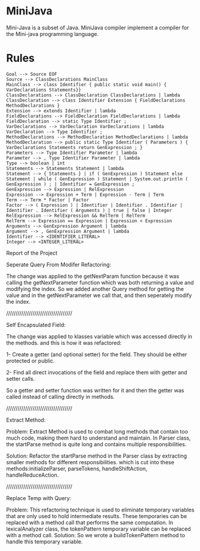 # MiniJava
Mini-Java is a subset of Java. MiniJava compiler implement a compiler for the Mini-java
programming language.

# Rules
```
Goal --> Source EOF
Source --> ClassDeclarations MainClass
MainClass --> class Identifier { public static void main() { VarDeclarations Statements}}
ClassDeclarations --> ClassDeclaration ClassDeclarations | lambda
ClassDeclaration --> class Identifier Extension { FieldDeclarations MethodDeclarations }
Extension --> extends Identifier | lambda
FieldDeclarations --> FieldDeclaration FieldDeclarations | lambda
FieldDeclaration --> static Type Identifier ;
VarDeclarations --> VarDeclaration VarDeclarations | lambda
VarDeclaration --> Type Identifier ;
MethodDeclarations --> MethodDeclaration MethodDeclarations | lambda
MethodDeclaration --> public static Type Identifier ( Parameters ) { VarDeclarations Statements return GenExpression ; }
Parameters --> Type Identifier Parameter | lambda
Parameter --> , Type Identifier Parameter | lambda
Type --> boolean | int
Statements --> Statements Statement | lambda
Statement --> { Statements } | if ( GenExpression ) Statement else Statement | while ( GenExpression ) Statement | System.out.println ( GenExpression ) ; | Identifier = GenExpression ;
GenExpression --> Expression | RelExpression
Expression --> Expression + Term | Expression - Term | Term
Term --> Term * Factor | Factor
Factor --> ( Expression ) | Identifier | Identifier . Identifier | Identifier . Identifier ( Arguments ) | true | false | Integer
RelExpression --> RelExpression && RelTerm | RelTerm
RelTerm --> Expression == Expression | Expression < Expression
Arguments --> GenExpression Argument | lambda
Argument --> , GenExpression Argument | lambda
Identifier --> <IDENTIFIER_LITERAL>
Integer --> <INTEGER_LITERAL>
```










Report of the Project


Seperate Query From Modifer Refactoring:

The change was applied to the getNextParam function because it was calling the getNextParameter function which was both returning a value and modifying the index.
So we added another Query method for getting the value and in the getNextParameter we call that, and then seperately modify the index.


///////////////////////////////////



Self Encapsulated Field:

The change was applied to klasses variable which was accessed directly in the methods. and this is how it was refactored:

1- Create a getter (and optional setter) for the field. They should be either protected or public.

2- Find all direct invocations of the field and replace them with getter and setter calls.

So a getter and setter function was written for it and then the getter was called instead of calling directly in methods.


///////////////////////////////////


Extract Method:

Problem:
Extract Method is used to combat long methods that contain too much code, making them hard to understand and maintain. In Parser class, the startParse method is quite long and contains multiple responsibilities.

Solution:
Refactor the startParse method in the Parser class by extracting smaller methods for different responsibilities. which is cut into these methods:initializeParser, parseTokens, handleShiftAction, handleReduceAction.


///////////////////////////////////


Replace Temp with Query:

Problem:
This refactoring technique is used to eliminate temporary variables that are only used to hold intermediate results. These temporaries can be replaced with a method call that performs the same computation.
In lexicalAnalyzer class, the tokenPattern temporary variable can be replaced with a method call.
Solution:
So we wrote a buildTokenPattern method to handle this temporary variable.

